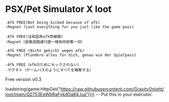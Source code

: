 

# PSX/Pet Simulator X loot

	-Afk FREE(Not being kicked because of afk)	
	-Magnet (Loot everything for you just like the game pass)

	-Afk FREE(沒有因為afk而被踢)
	-Magnet（就像遊戲通行證一樣為你掠奪一切） 

	-Afk FREE (Nicht gekickt wegen afk)
	-Magnet (Plündere alles für dich, genau wie der Spielpass)
	
	-Afk FREE（afkのためにキックされない）
	-マグネト（ゲームパスのようにすべてを略奪する）
	
	
Free version
v0.3

loadstring(game:HttpGet("https://raw.githubusercontent.com/Gravity0night/loot/main/Q2753EeWbRaFykdDa84.lua"))()
-- Put this in your executor.

